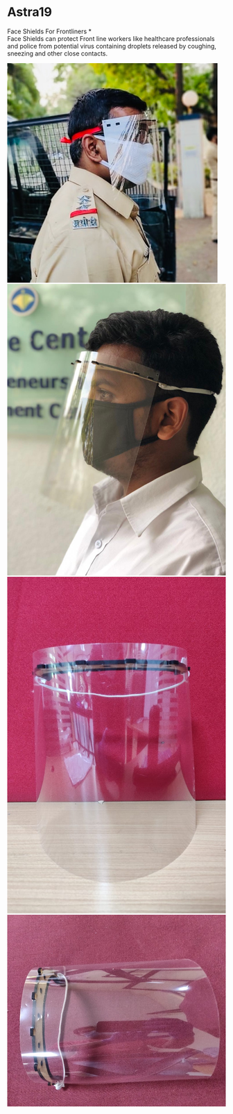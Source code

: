 # Astra19
Face Shields For Frontliners
*    
Face Shields can protect Front line workers like healthcare professionals and police from potential virus containing droplets released by coughing, sneezing and other close contacts.

![](14ab2d7f-2b20-46ca-a218-f3f34b57f14a.jpg)
![](shield.jpeg)
![](e9899bdd-bb22-48ae-8629-216b515469fd.jpg)
![](bbddfff8-3619-48ba-a6e6-97d54f7466ee.jpg)
